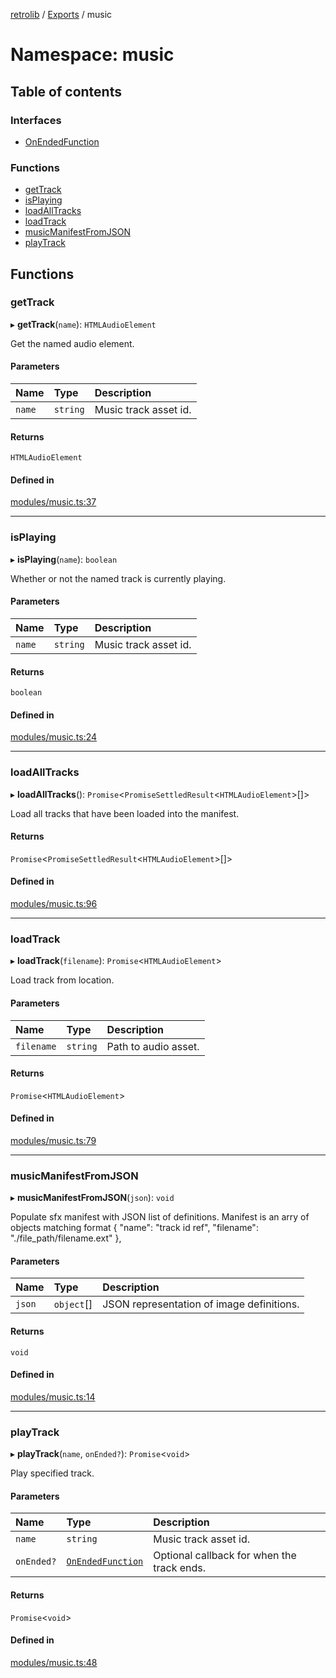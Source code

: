 [retrolib](../README.md) / [Exports](../modules.md) / music

# Namespace: music

## Table of contents

### Interfaces

- [OnEndedFunction](../interfaces/music.OnEndedFunction.md)

### Functions

- [getTrack](music.md#gettrack)
- [isPlaying](music.md#isplaying)
- [loadAllTracks](music.md#loadalltracks)
- [loadTrack](music.md#loadtrack)
- [musicManifestFromJSON](music.md#musicmanifestfromjson)
- [playTrack](music.md#playtrack)

## Functions

### getTrack

▸ **getTrack**(`name`): `HTMLAudioElement`

Get the named audio element.

#### Parameters

| Name | Type | Description |
| :------ | :------ | :------ |
| `name` | `string` | Music track asset id. |

#### Returns

`HTMLAudioElement`

#### Defined in

[modules/music.ts:37](https://github.com/philbgarner/retrolib/blob/3f51de3/src/modules/music.ts#L37)

___

### isPlaying

▸ **isPlaying**(`name`): `boolean`

Whether or not the named track is currently playing.

#### Parameters

| Name | Type | Description |
| :------ | :------ | :------ |
| `name` | `string` | Music track asset id. |

#### Returns

`boolean`

#### Defined in

[modules/music.ts:24](https://github.com/philbgarner/retrolib/blob/3f51de3/src/modules/music.ts#L24)

___

### loadAllTracks

▸ **loadAllTracks**(): `Promise`\<`PromiseSettledResult`\<`HTMLAudioElement`\>[]\>

Load all tracks that have been loaded into the manifest.

#### Returns

`Promise`\<`PromiseSettledResult`\<`HTMLAudioElement`\>[]\>

#### Defined in

[modules/music.ts:96](https://github.com/philbgarner/retrolib/blob/3f51de3/src/modules/music.ts#L96)

___

### loadTrack

▸ **loadTrack**(`filename`): `Promise`\<`HTMLAudioElement`\>

Load track from location.

#### Parameters

| Name | Type | Description |
| :------ | :------ | :------ |
| `filename` | `string` | Path to audio asset. |

#### Returns

`Promise`\<`HTMLAudioElement`\>

#### Defined in

[modules/music.ts:79](https://github.com/philbgarner/retrolib/blob/3f51de3/src/modules/music.ts#L79)

___

### musicManifestFromJSON

▸ **musicManifestFromJSON**(`json`): `void`

Populate sfx manifest with JSON list of definitions.  Manifest is an arry of
objects matching format { "name": "track id ref", "filename": "./file_path/filename.ext" },

#### Parameters

| Name | Type | Description |
| :------ | :------ | :------ |
| `json` | `object`[] | JSON representation of image definitions. |

#### Returns

`void`

#### Defined in

[modules/music.ts:14](https://github.com/philbgarner/retrolib/blob/3f51de3/src/modules/music.ts#L14)

___

### playTrack

▸ **playTrack**(`name`, `onEnded?`): `Promise`\<`void`\>

Play specified track.

#### Parameters

| Name | Type | Description |
| :------ | :------ | :------ |
| `name` | `string` | Music track asset id. |
| `onEnded?` | [`OnEndedFunction`](../interfaces/music.OnEndedFunction.md) | Optional callback for when the track ends. |

#### Returns

`Promise`\<`void`\>

#### Defined in

[modules/music.ts:48](https://github.com/philbgarner/retrolib/blob/3f51de3/src/modules/music.ts#L48)

